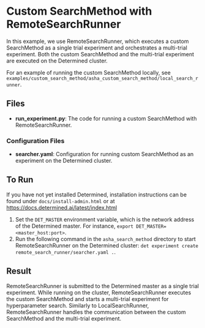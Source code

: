 # Custom SearchMethod with RemoteSearchRunner

In this example, we use RemoteSearchRunner, which executes a custom SearchMethod as a single trial experiment and 
orchestrates a multi-trial experiment. Both the custom SearchMethod and the multi-trial experiment are executed 
on the Determined cluster.

For an example of running the custom SearchMethod locally, 
see `examples/custom_search_method/asha_custom_search_method/local_search_runner`.

## Files
* **run_experiment.py**: The code for running a custom SearchMethod with RemoteSearchRunner.

### Configuration Files
* **searcher.yaml**: Configuration for running custom SearchMethod as an experiment on the Determined cluster. 


## To Run
If you have not yet installed Determined, installation instructions can be found
under `docs/install-admin.html` or at https://docs.determined.ai/latest/index.html

1. Set the `DET_MASTER` environment variable, which is the network address of the Determined master.
For instance, `export DET_MASTER=<master_host:port>`.
2. Run the following command in the `asha_search_method` directory to start RemoteSearchRunner on the Determined cluster: 
`det experiment create remote_search_runner/searcher.yaml .`.


## Result
RemoteSearchRunner is submitted to the Determined master as a single trial experiment.
While running on the cluster, RemoteSearchRunner executes the custom SearchMethod and starts a multi-trial experiment
for hyperparameter search. Similarly to LocalSearchRunner, RemoteSearchRunner handles the communication between the 
custom SearchMethod and the multi-trial experiment.